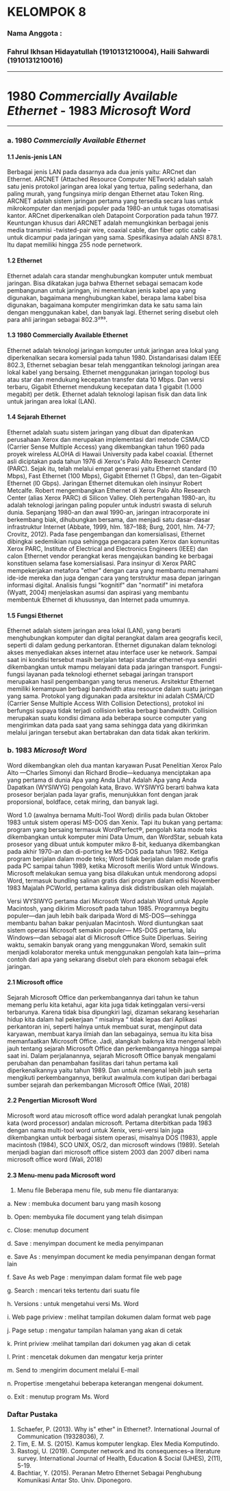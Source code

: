 # KELOMPOK 8
### Nama Anggota :
### Fahrul Ikhsan Hidayatullah (1910131210004), Haili Sahwardi (1910131210016)
---
# 1980 _Commercially Available Ethernet_ - 1983 _Microsoft Word_
---

### a. 1980 _Commercially Available Ethernet_

#### 1.1 Jenis-jenis LAN

Berbagai jenis LAN pada dasarnya ada dua jenis yaitu: ARCnet dan Ethernet. ARCNET (Attached Resource Computer NETwork) adalah salah satu jenis protokol jaringan area lokal yang tertua, paling sederhana, dan paling murah, yang fungsinya mirip dengan Ethernet atau Token Ring. ARCNET adalah sistem jaringan pertama yang tersedia secara luas untuk mikrokomputer dan menjadi populer pada 1980-an untuk tugas otomatisasi kantor. ARCnet diperkenalkan oleh Datapoint Corporation pada tahun 1977. Keuntungan khusus dari ARCNET adalah memungkinkan berbagai jenis media transmisi -twisted-pair wire, coaxial cable, dan fiber optic cable -untuk dicampur pada jaringan yang sama.
Spesifikasinya adalah ANSI 878.1. Itu dapat memiliki hingga 255 node pernetwork.

#### 1.2 Ethernet

Ethernet adalah cara standar menghubungkan komputer untuk membuat jaringan. Bisa dikatakan juga bahwa Ethernet sebagai semacam kode pembangunan untuk jaringan, ini menentukan jenis kabel apa yang digunakan, bagaimana menghubungkan kabel, berapa lama kabel bisa digunakan, bagaimana komputer mengirimkan data ke satu sama lain dengan menggunakan kabel, dan banyak lagi. Ethernet sering disebut oleh para ahli jaringan sebagai 802.3²⁹³.

#### 1.3 1980 Commercially Available Ethernet

Ethernet adalah teknologi jaringan komputer untuk jaringan area lokal yang diperkenalkan secara komersial pada tahun 1980. Distandarisasi dalam IEEE 802.3, Ethernet sebagian besar telah menggantikan teknologi jaringan area lokal kabel yang bersaing. Ethernet menggunakan jaringan topologi bus atau star dan mendukung kecepatan transfer data 10 Mbps. Dan versi terbaru, Gigabit Ethernet mendukung kecepatan data 1 gigabit (1.000 megabit) per detik. Ethernet adalah teknologi lapisan fisik dan data link untuk jaringan area lokal (LAN). 

#### 1.4 Sejarah Ethernet

Ethernet adalah suatu sistem jaringan yang dibuat dan dipatenkan perusahaan Xerox dan merupakan implementasi dari metode CSMA/CD (Carrier Sense Multiple Access) yang
dikembangkan tahun 1960 pada proyek wireless ALOHA di Hawaii University pada kabel coaxial. Ethernet asli diciptakan pada tahun 1976 di Xerox's Palo Alto Research Center (PARC). Sejak itu, telah melalui empat generasi yaitu Ethernet standard (10 Mbps), Fast Ethernet (100 Mbps), Gigabit Ethernet (1 Gbps), dan ten-Gigabit Ethernet (l0 Gbps). Jaringan Ethernet ditemukan oleh insinyur Robert Metcalfe. Robert mengembangkan Ethernet di Xerox Palo Alto Research Center (alias Xerox PARC) di Silicon Valley. Oleh pertengahan 1980-an, itu adalah teknologi jaringan paling populer untuk industri swasta di seluruh dunia. Sepanjang 1980-an dan awal 1990-an, jaringan intracorporate ini berkembang biak, dihubungkan bersama, dan menjadi satu dasar-dasar infrastruktur Internet (Abbate, 1999, hlm. 187–188; Burg, 2001, hlm. 74-77; Crovitz, 2012). Pada fase pengembangan dan komersialisasi, Ethernet dibingkai sedemikian rupa sehingga pengacara paten Xerox dan komunitas Xerox PARC, Institute of Electrical and Electronics Engineers (IEEE) dan calon Ethernet vendor perangkat keras mengajukan banding ke berbagai konstituen selama fase komersialisasi. Para insinyur di Xerox PARC mempekerjakan metafora "ether" dengan cara yang membantu memahami ide-ide mereka dan juga dengan cara yang terstruktur masa depan jaringan informasi digital. Analisis fungsi "kognitif" dan "normatif" ini metafora (Wyatt, 2004) menjelaskan asumsi dan aspirasi yang membantu membentuk Ethernet di khususnya, dan Internet pada umumnya.

#### 1.5 Fungsi Ethernet

Ethernet adalah sistem jaringan area lokal (LAN), yang berarti menghubungkan komputer dan digital perangkat dalam area geografis kecil, seperti di dalam gedung perkantoran. Ethernet digunakan dalam teknologi akses menyediakan akses internet atau interface user ke network. Sampai saat ini kondisi tersebut masih berjalan tetapi standar ethernet-nya sendiri dikembangkan untuk mampu melayani data pada jaringan transport. Fungsi-fungsi layanan pada teknologi ethernet sebagai jaringan transport merupakan hasil pengembangan yang terus menerus. Arsitektur Ethernet memiliki kemampuan berbagi bandwidth atau resource dalam suatu jaringan yang sama. Protokol yang digunakan pada arsitektur ini adalah CSMA/CD (Carrier Sense Multiple Access With Collision Detections), protokol ini berfungsi supaya tidak terjadi collision ketika berbagi bandwidth. Collision merupakan suatu kondisi dimana ada beberapa source computer yang mengirimkan data pada saat yang sama sehingga data yang dikirimkan melalui jaringan tersebut akan bertabrakan dan data tidak akan terkirim.


### b. 1983 _Microsoft Word_ 

Word dikembangkan oleh dua mantan karyawan Pusat Penelitian Xerox Palo Alto
—Charles Simonyi dan Richard Brodie—keduanya
menciptakan apa yang pertama di dunia Apa yang Anda Lihat Adalah Apa yang Anda Dapatkan (WYSIWYG) pengolah kata, Bravo. WYSIWYG berarti bahwa kata
prosesor berjalan pada layar grafis, menunjukkan font dengan jarak proporsional,
boldface, cetak miring, dan banyak lagi.

Word 1.0 (awalnya bernama Multi-Tool Word) dirilis pada bulan Oktober
1983 untuk sistem operasi MS-DOS dan Xenix. Tapi itu bukan yang pertama:
program yang bersaing termasuk WordPerfect®, pengolah kata mode teks
dikembangkan untuk komputer mini Data Umum, dan WordStar, sebuah kata
prosesor yang dibuat untuk komputer mikro 8-bit, keduanya dikembangkan pada akhir
1970-an dan di-porting ke MS-DOS pada tahun 1982. Ketiga program berjalan dalam mode teks;
Word tidak berjalan dalam mode grafis pada PC sampai tahun 1989, ketika Microsoft
merilis Word untuk Windows. Microsoft melakukan semua yang bisa dilakukan untuk mendorong adopsi Word, termasuk
bundling salinan gratis dari program dalam edisi November 1983
Majalah PCWorld, pertama kalinya disk didistribusikan oleh majalah.

Versi WYSIWYG pertama dari Microsoft Word adalah Word untuk
Apple Macintosh, yang dikirim Microsoft pada tahun 1985. Programnya begitu
populer—dan jauh lebih baik daripada Word di MS-DOS—sehingga membantu bahan bakar
penjualan Macintosh. Word diuntungkan saat sistem operasi Microsoft semakin populer—
MS-DOS pertama, lalu Windows—dan sebagai alat di Microsoft Office Suite
Diperluas. Seiring waktu, semakin banyak orang yang menggunakan Word, semakin sulit menjadi kolaborator mereka untuk menggunakan pengolah kata lain—prima
contoh dari apa yang sekarang disebut oleh para ekonom sebagai efek jaringan.


#### 2.1 Microsoft office

Sejarah Microsoft Office dan perkembangannya dari tahun ke tahun memang perlu
kita ketahui, agar kita juga tidak ketinggalan versi-versi terbarunya. Karena tidak bisa
dipungkiri lagi, dizaman sekarang keseharian hidup kita dalam hal pekerjaan “ misalnya
“ tidak lepas dari Aplikasi perkantoran ini, seperti halnya untuk membuat surat, menginput
data karyawan, membuat karya ilmiah dan lan sebagainya, semua itu kita bisa memanfaatkan
Microsoft Office. Jadi, alangkah baiknya kita mengenal lebih jauh tentang sejarah Microsoft
Office dan perkembangannya hingga sampai saat ini. Dalam perjalanannya, sejarah Microsoft
Office banyak mengalami perubahan dan penambahan fasilitas dari tahun pertama kali
diperkenalkannya yaitu tahun 1989. Dan untuk mengenal lebih jauh serta mengikuti
perkembangannya, berikut awalmula.com kutipan dari berbagai sumber sejarah dan
perkembangan Microsoft Office (Wali, 2018)

#### 2.2 Pengertian Microsoft Word

Microsoft word atau microsoft office word adalah perangkat lunak pengolah kata (word
processor) andalan microsoft. Pertama diterbitkan pada 1983 dengan nama multi-tool word
untuk Xenix, versi-versi lain juga dikembangkan untuk berbagai sistem operasi, misalnya
DOS (1983), apple macintosh (1984), SCO UNIX, OS/2, dan microsoft windows (1989).
Setelah menjadi bagian dari microsoft office sistem 2003 dan 2007 diberi nama microsoft
office word (Wali, 2018)

#### 2.3 Menu-menu pada Microsoft word

1. Menu file
Beberapa menu file, sub menu file diantaranya:

a. New : membuka document baru yang masih kosong

b. Open: membyuka file document yang telah disimpan

c. Close: menutup document

d. Save : menyimpan document ke media penyimpanan

e. Save As : menyimpan document ke media penyimpanan dengan format lain

f. Save As web Page : menyimpan dalam format file web page

g. Search : mencari teks tertentu dari suatu file

h. Versions : untuk mengetahui versi Ms. Word

i. Web page priview : melihat tampilan dokumen dalam format web page

j. Page setup : mengatur tampilan halaman yang akan di cetak

k. Print priview :melihat tampilan dari dokumen yag akan di cetak

l. Print : mencetak dokumen dan mengatur kerja printer

m. Send to :mengirim document melalui E-mail

n. Propertise :mengetahui beberapa keterangan mengenai dokument.

o. Exit : menutup program Ms. Word



### Daftar Pustaka

1. Schaefer, P. (2013). Why is" ether" in Ethernet?. International Journal of Communication (19328036), 7.
2. Tim, E. M. S. (2015). Kamus komputer lengkap. Elex Media Komputindo.
3. Rastogi, U. (2019). Computer network and its consequences–a literature survey. International Journal of Health, Education & Social (IJHES), 2(11), 5-19.
4. Bachtiar, Y. (2015). Peranan Metro Ethernet Sebagai Penghubung Komunikasi Antar Sto. Univ. Diponegoro.
